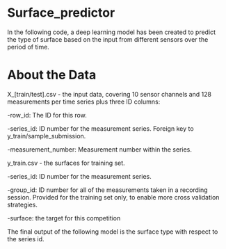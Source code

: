 # Surface_predictor

In the following code, a deep learning model has been created to predict the type of surface based on the input from different sensors over the period of time.

# About the Data
 
X_[train/test].csv - the input data, covering 10 sensor channels and 128 measurements per time series plus three ID columns:

-row_id: The ID for this row.

-series_id: ID number for the measurement series. Foreign key to y_train/sample_submission.

-measurement_number: Measurement number within the series.

y_train.csv - the surfaces for training set.

-series_id: ID number for the measurement series.

-group_id: ID number for all of the measurements taken in a recording session. Provided for the training set only, to enable more cross validation strategies.

-surface: the target for this competition

The final output of the following model is the surface type with respect to the series id.
